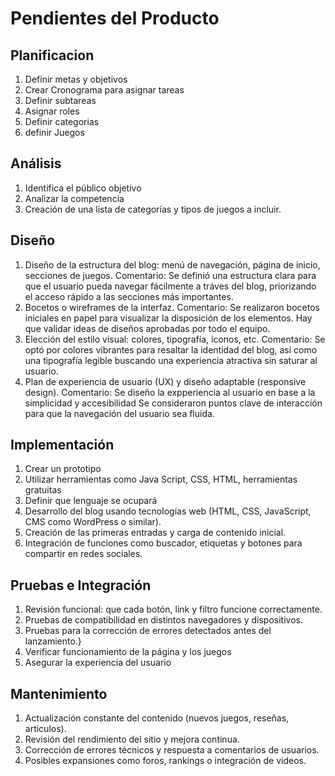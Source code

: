 # Pendientes del Producto
## Planificacion
1. Definir metas y objetivos
2. Crear Cronograma para asignar tareas
3. Definir subtareas
4. Asignar roles
5. Definir categorias
6. definir Juegos


## Análisis
1. Identifica el público objetivo
2. Analizar la competencia
3. Creación de una lista de categorías y tipos de juegos a incluir.

## Diseño
1. Diseño de la estructura del blog: menú de navegación, página de inicio, secciones de juegos. 
    Comentario: Se definió una estructura clara para que el usuario pueda navegar fácilmente a tráves del blog, priorizando el acceso rápido a las secciones más importantes.
2. Bocetos o wireframes de la interfaz.
    Comentario: Se realizaron bocetos iniciales en papel para visualizar la disposición de los elementos. Hay que validar ideas de diseños aprobadas por todo el equipo.
3. Elección del estilo visual: colores, tipografía, íconos, etc.
    Comentario: Se optó por colores vibrantes para resaltar la identidad del blog, así como una tipografía legible buscando una experiencia atractiva sin saturar al usuario.
4. Plan de experiencia de usuario (UX) y diseño adaptable (responsive design).
    Comentario: Se diseño la expperiencia al usuario en base a la simplicidad y accesibilidad Se consideraron puntos clave de interacción para que la navegación del usuario sea fluida.


## Implementación
1. Crear un prototipo
2. Utilizar herramientas como Java Script, CSS, HTML, herramientas gratuitas
3. Definir que lenguaje se ocupará
4. Desarrollo del blog usando tecnologías web (HTML, CSS, JavaScript, CMS como WordPress o similar).
5. Creación de las primeras entradas y carga de contenido inicial.
6. Integración de funciones como buscador, etiquetas y botones para compartir en redes sociales.

## Pruebas e Integración
1. Revisión funcional: que cada botón, link y filtro funcione correctamente.
2. Pruebas de compatibilidad en distintos navegadores y dispositivos.
3. Pruebas para la corrección de errores detectados antes del lanzamiento.}
4. Verificar funcionamiento de la página y los juegos
5. Asegurar la experiencia del usuario

## Mantenimiento
1. Actualización constante del contenido (nuevos juegos, reseñas, artículos).
2. Revisión del rendimiento del sitio y mejora continua.
3. Corrección de errores técnicos y respuesta a comentarios de usuarios.
4. Posibles expansiones como foros, rankings o integración de videos.